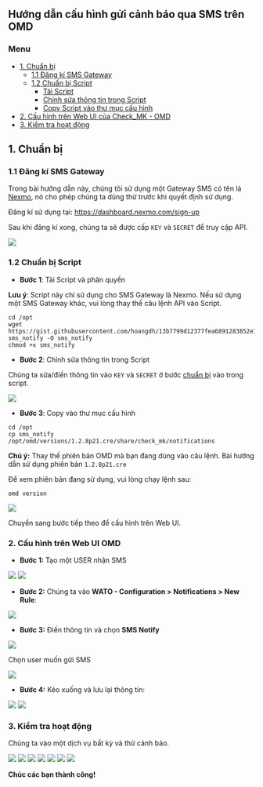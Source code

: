 ## Hướng dẫn cấu hình gửi cảnh báo qua SMS trên OMD

### Menu
- [1. Chuẩn bị](#1)
	- [1.1 Đăng kí SMS Gateway](#11)
	- [1.2 Chuẩn bị Script](#12)
		- [Tải Script](#121)
		- [Chỉnh sửa thông tin trong Script](#122)
		- [Copy Script vào thư mục cấu hình](#123)
- [2. Cấu hình trên Web UI của Check_MK - OMD](#2)
- [3. Kiểm tra hoạt động](#3)

 <a name="1"></a>
## 1. Chuẩn bị

 <a name="11"></a>
### 1.1 Đăng kí SMS Gateway

Trong bài hướng dẫn này, chúng tôi sử dụng một Gateway SMS có tên là [Nexmo](https://www.nexmo.com/), nó cho phép chúng ta dùng thử trước khi quyết định sử dụng.

Đăng kí sử dụng tại: https://dashboard.nexmo.com/sign-up

Sau khi đăng kí xong, chúng ta sẽ được cấp `KEY` và `SECRET` để truy cập API.

<img src="/images/5-4-sms1.png" />

 <a name="12"></a>
### 1.2 Chuẩn bị Script

- **Bước 1**: Tải Script và phân quyền

**Lưu ý**: Script này chỉ sử dụng cho SMS Gateway là Nexmo. Nếu sử dụng một SMS Gateway khác, vui lòng thay thế câu lệnh API vào Script.

```
cd /opt
wget https://gist.githubusercontent.com/hoangdh/13b7799d12377fea6891283852e7dec9/raw/c86d2a34195b46d5f2c3ace15864a84db6393d26/omd-sms_notify -O sms_notify
chmod +x sms_notify
```

- **Bước 2**: Chỉnh sửa thông tin trong Script

Chúng ta sửa/điền thông tin vào `KEY` và `SECRET` ở bước [chuẩn bị](#11) vào trong script.

<img src="/images/5-4-sms2.png" />

- **Bước 3**: Copy vào thư mục cấu hình

```
cd /opt
cp sms_notify /opt/omd/versions/1.2.8p21.cre/share/check_mk/notifications
```

**Chú ý:** Thay thế phiên bản OMD mà bạn đang dùng vào câu lệnh. Bài hướng dẫn sử dụng phiên bản `1.2.8p21.cre`

Để xem phiên bản đang sử dụng, vui lòng chạy lệnh sau:

```
omd version
```

<img src="../images/27-slack-2.png" />

Chuyển sang bước tiếp theo để cấu hình trên Web UI.

<a name="2"></a>
### 2. Cấu hình trên Web UI OMD

- **Bước 1:** Tạo một USER nhận SMS

<img src="../images/5-4-sms7.png" />

<img src="../images/5-4-sms8.png" />

- **Bước 2:** Chúng ta vào **WATO - Configuration > Notifications > New Rule**:

<img src="../images/27-slack-9.png" />

- **Bước 3:** Điền thông tin và chọn **SMS Notify**

<img src="../images/5-4-sms4.png" />

Chọn user muốn gửi SMS

<img src="../images/5-4-sms3.png" />

- **Bước 4:** Kéo xuống và lưu lại thông tin:

<img src="../images/27-slack-11.png" />

<img src="../images/5-4-sms5.png" />

 <a name="3"></a>
### 3. Kiểm tra hoạt động

Chúng ta vào một dịch vụ bất kỳ và thử cảnh báo.

<img src="../images/5-4-sms9.png" />

<img src="../images/5-4-sms10.png" />

<img src="../images/5-4-sms11.png" />

<img src="../images/5-4-sms12.png" />

<img src="../images/5-4-sms13.png" />

<img src="../images/5-4-sms14.png" />

<img src="../images/5-4-sms15.jpg" />

**Chúc các bạn thành công!**
